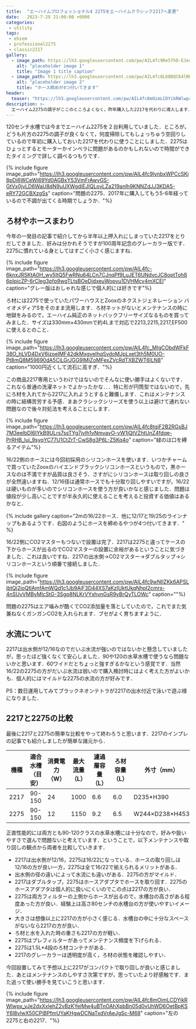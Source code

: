 ```yaml
---
title:  "エーハイムプロフェッショナル4 2275をエーハイムクラシック2217へ変更"
date:   2023-7-29 21:00:00 +0900
categories: 
 - utility
tags:
 - ehiem
 - professional2275
 - classic2217
gallery:
  - image_path: https://lh3.googleusercontent.com/pw/AIL4fc9Re57hD-EJexYKkWSQvtbvHLsldQyLA4D4xMk9orVNY2gqjbncLla_53ntQy2JQwS0efs6QRp2EyF3uhjQdqnQjvnY3Csfc5Y7wy2O3sBcahowtdI
    alt: "placeholder image 1"
    title: "Image 1 title caption"
  - image_path: https://lh3.googleusercontent.com/pw/AIL4fc8L68DQC64lRHe_Ncf1FAA77Lbtg7qnnM4hMkpdZK2KlyMBJYk6LLSROBm2GsUaFBkg7xffDj8LFZinv-fHRoLDeMvb7QiVG0B6UbHCjuwWomijRZo
    alt: "placeholder image 2"
    title: "ホース締めが4つ付いてきます"
header:
  teaser: "https://lh3.googleusercontent.com/pw/AIL4fc8mOimLCDYikRWlwpx_vJe2dxXxIehZ2vBzKYelMw4uBTnOAhXpbBn05d0vUhWD6OetBpKSY6l8vlwX50CPiBPfmUYaKHgwDCNaTxdVrAeJgSc-M68"
description: >-
  エーハイム2275の調子がここのところよくなく，昨年購入した2217を代わりに導入します．
---
```


120センチ水槽では今までエーハイム2275を２台利用していました．ところが，どうも片方の2275の調子が良くなくて，何度掃除してもしょっちゅう空回りしているので年初に購入しておいた2217を代わりに使うことにしました．2275はひょっとするとモーターかインペラに問題があるのかもしれないので時間ができたタイミングで詳しく調べるつもりです．

{% include figure image_path="https://lh3.googleusercontent.com/pw/AIL4fc9lynbxWPCcSKj8pDi6WCeWi69Yd0AGBxYS3VmFrAwvGS-GtVx0jvLD6WaU8dN9uUXWgdiEJIQLovLZa219anlh9KNNZdJJ3KDA5-eRY72GCBXzgSs" caption="問題の2275．2017年に購入してもう5-6年経っているので不調が出てくる時期でしょうか．"%}


## ろ材やホースまわり

今年の一発目の記事で紹介してから半年以上押入れにしまっていた2217をとりだしてきました．好みは分かれそうですが100周年記念のグレーカラー版です．2275に慣れている身としてはすごく小さく感じますね．

{% include figure image_path="https://lh3.googleusercontent.com/pw/AIL4fc-6knxJRSKtA0H_wy5ItQ5FwRNu64LCn7CJnqPf9LuJET6UNdvcJC8optToh86pIpicZP-6rCleg3pfp9wqTLtsBOeDjdxeuWopvu1DVHMcv4mXCEI" caption="グレー版はおしゃれな感じで個人的には好きです"%}

ろ材には2275で使っていたパワーハウスとZooxのネクストジェネレーション バイオメディアSをそのまま流用します．ろ材ネットがないとメンテナンスの時に地獄をみるので，エーハイム純正のネットバックフリーサイズなるものを買ってみました．サイズは330mm×430mmで約4Lまで対応で2213,2215,2217,EF500に使えるとのこと．

{% include figure image_path="https://lh3.googleusercontent.com/pw/AIL4fc_MIgCObdWFkF38O_hLVD4DxV6jzoeIMF42dkMxgveIhqSvdoMJpLxet3th5M0UO-Pt8mQ8M59690dA5CiLGrJGG9IMiZoMFexZVcRdTXBZWT6ILN8" caption="1000円近くして流石に高すぎ．"%}

この商品2217専用というわけではないのでそんなに使い勝手はよくないです．これなら普通の洗濯ネットでよかったかな．．．特に形が円筒型ではないので，先にろ材を入れてから2217に入れようとすると難儀します．これはメンテナンスの時に結構苦労する予感．まあクラシックシリーズを使う以上は避けて通れない問題なので後々対処法を考えることにします．

{% include figure image_path="https://lh3.googleusercontent.com/pw/AIL4fc8tgiF2B2RGsBJ7M3eeIbDl6IYkB9ULrs7ssTYg7jvIh1vNmvavO-vW1jQtVZhtUnZ4fdqe-PrRHB_lui_9syqYC77U1CtZrT-CwS8g3P6L-Z5Kq4o" caption="緑のは口を縛るアイテム"%}

16/22側のホースには今回初採用のシリコンホースを使います．いつかチャームで買っていたZooxのハイエンドブラックシリコンホースというもので，黒ホースなのは不満ですが品質は良さそう．さすがにシリコンホースは取り回しの良さが全然違いますね．12/16径は通常ホースでも十分取り回しやすいですが，16/22は硬いものが多いのでシリコンホースを使う方が良いかなと感じました．問題は値段が少し高いことですが半永久的に使えることを考えると投資する価値はあるかなと．

{% include gallery caption="2mの16/22ホース．他に12/17と19/25のラインナップもあるようです．右図のようにホースを締めるやつが4つ付いてきます．" %}

16/22側にCO2マスターもつないで設置は完了．2217は2275と違ってケースの下からホースが出るのでCO2マスターの設置に余裕があるということに気づきました．これは良いですね．2217の出水側→CO2マスター→ダブルタップ→シリコンホースという順番で接続しました．

{% include figure image_path="https://lh3.googleusercontent.com/pw/AIL4fc9wNIlZKk6APSLibtQj2ioQtlAmfAmWQd1c1Jb9AjF3D44XS7aKzIUktUkqNhpl2cmrs-4nSUvVMByMIcStG-3Sgp8NLKrVYxhvnGsR9yBrQyTLOWc" caption=""%}

問題の2275はエア噛みが酷くてCO2添加量を落としていたので，これでまた気兼ねなくガンガンCO2を入れられます．ブセがよく育ちますように．

## 水流について

2217は出水側が12/16なのでだいぶ水流が強いのではないかと懸念していましたが，思ったほど強くなくて安心しました．90や120の水草水槽で使うなら問題ないかと思います．60ワイドだとちょっと強すぎるかなという感覚です．当然16/22の2275の方がだいぶ水流は弱いので購入検討時にはよく考えた方がよいかも．個人的にはマイルドな2275の水流の方が好みです．

PS：数日運用してみてブラックネオンテトラが2217の出水付近で泳いで遊ぶ様になりました．


## 2217と2275の比較

最後に2217と2275の簡単な比較をやって終わろうと思います．2217のインプレの記事でも紹介しましたが簡単な諸元から．

| 機種 | 適合水槽（目安） | 消費電力（W） | 最大流量（L） | 濾過層容量（L） | ろ材容量（L） | 外寸（mm）     | 吸水ホース（mm） | 排水ホース（mm） |
|------|------------------|---------------|---------------|-----------------|---------------|----------------|------------------|------------------|
| 2217 | 90-150           | 24            | 1000          | 6.6             | 6.0           | D235*H390      | 16/22            | 12/16            |
| 2275 | 90-150           | 12            | 1150          | 9.2             | 6.5           | W244×D238×H453 | 16/22            | 16/22            |

正直性能的には両方とも90-120クラスの水草水槽には十分なので，好みや扱いやすさで選んで問題ないと考えています．ということで，以下メンテナンスや取り回しの観点から両者を比較していきます．

- 2217は出水側が12/16，2275は16/22になっている．ホースの取り回しは12/16の方が良い一方，2275は全て16/22で揃えられるメリットがある．
- 出水側の径の違いによって水流にも違いがある．2275の方がマイルド．
- 2217はダブルタップ，2275はホースアダプタでホースを取り回す．2275のホースアダプタは個人的に扱いにくいのでこの点は2217の方が良い．
- 2275は両方フィルターの上側からホースが出るので，水槽台の高さがある程度あった方が良い．経験上は高さ80センチの水槽台の方が使いやすいイメージ．
- 大きさは想像以上に2217の方が小さく感じる．水槽台の中に十分なスペースがないなら2217の方が良い．
- ろ材と水を入れた時の重さも2217の方が軽い．
- 2275はプレフィルターがあってメンテナンス頻度を下げられる．
- 2275は1.5L*4段のろ材コンテナがある．
- 2217のグレーカラーは透明度が高く，ろ材の状態を確認しやすい．

今回設置してみて予想以上に2217がコンパクトで取り回しが良いと感じました．あとはメンテナンスのしやすさ次第ですが，思っていたより好感触です．また追って使い勝手を見ていこうと思います．

{% include figure image_path="https://lh3.googleusercontent.com/pw/AIL4fc8mOimLCDYikRWlwpx_vJe2dxXxIehZ2vBzKYelMw4uBTnOAhXpbBn05d0vUhWD6OetBpKSY6l8vlwX50CPiBPfmUYaKHgwDCNaTxdVrAeJgSc-M68" caption="左の2275と右の2217．"%}

